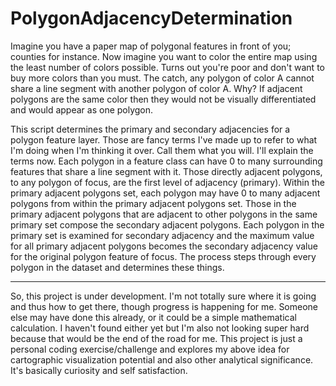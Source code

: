 # PolygonAdjacencyDetermination
Imagine you have a paper map of polygonal features in front of you; counties for instance. Now imagine you want to color the entire map using the least number of colors possible. Turns out you're poor and don't want to buy more colors than you must. The catch, any polygon of color A cannot share a line segment with another polygon of color A. Why? If adjacent polygons are the same color then they would not be visually differentiated and would appear as one polygon. 

This script determines the primary and secondary adjacencies for a polygon feature layer. Those are fancy terms I've made up to refer to what I'm doing when I'm thinking it over. Call them what you will. I'll explain the terms now. Each polygon in a feature class can have 0 to many surrounding features that share a line segment with it. Those directly adjacent polygons, to any polygon of focus, are the first level of adjacency (primary). Within the primary adjacent polygons set, each polygon may have 0 to many adjacent polygons from within the primary adjacent polygons set. Those in the primary adjacent polygons that are adjacent to other polygons in the same primary set compose the secondary adjacent polygons. Each polygon in the primary set is examined for secondary adjacency and the maximum value for all primary adjacent polygons becomes the secondary adjacency value for the original polygon feature of focus. The process steps through every polygon in the dataset and determines these things.
_____
So, this project is under development. I'm not totally sure where it is going and thus how to get there, though progress is happening for me. Someone else may have done this already, or it could be a simple mathematical calculation. I haven't found either yet but I'm also not looking super hard because that would be the end of the road for me. This project is just a personal coding exercise/challenge and explores my above idea for cartographic visualization potential and also other analytical significance. It's basically curiosity and self satisfaction.
